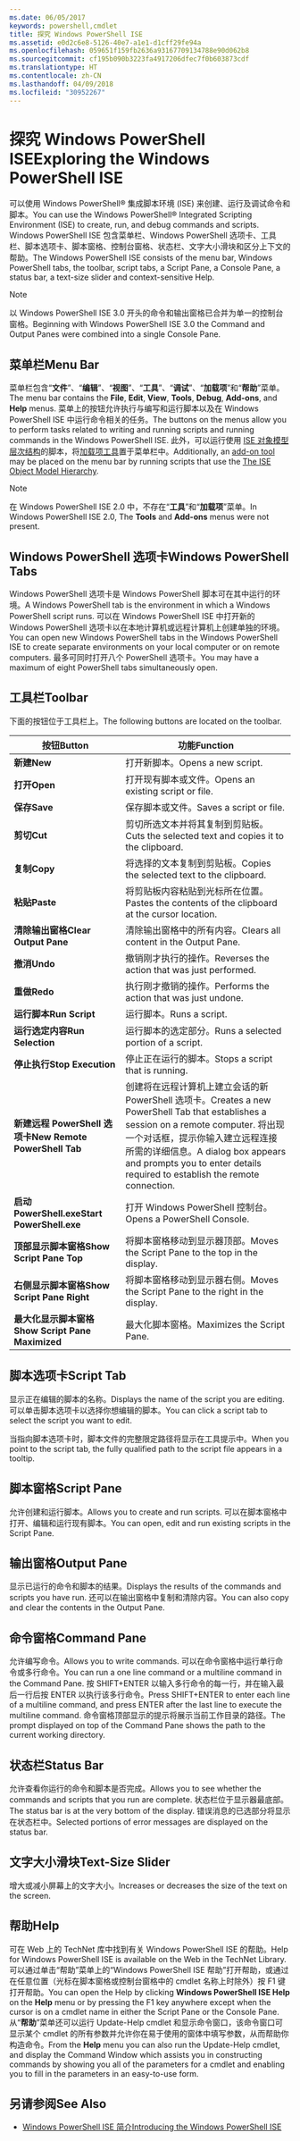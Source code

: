 ```yaml
---
ms.date: 06/05/2017
keywords: powershell,cmdlet
title: 探究 Windows PowerShell ISE
ms.assetid: e0d2c6e8-5126-40e7-a1e1-d1cff29fe94a
ms.openlocfilehash: 059651f159fb2636a93167709134788e90d062b8
ms.sourcegitcommit: cf195b090b3223fa4917206dfec7f0b603873cdf
ms.translationtype: HT
ms.contentlocale: zh-CN
ms.lasthandoff: 04/09/2018
ms.locfileid: "30952267"
---
```

# <a name="exploring-the-windows-powershell-ise"></a><span data-ttu-id="6704e-103">探究 Windows PowerShell ISE</span><span class="sxs-lookup"><span data-stu-id="6704e-103">Exploring the Windows PowerShell ISE</span></span>

<span data-ttu-id="6704e-104">可以使用 Windows PowerShell® 集成脚本环境 (ISE) 来创建、运行及调试命令和脚本。</span><span class="sxs-lookup"><span data-stu-id="6704e-104">You can use the Windows PowerShell® Integrated Scripting Environment (ISE) to create, run, and debug commands and scripts.</span></span> <span data-ttu-id="6704e-105">Windows PowerShell ISE 包含菜单栏、Windows PowerShell 选项卡、工具栏、脚本选项卡、脚本窗格、控制台窗格、状态栏、文字大小滑块和区分上下文的帮助。</span><span class="sxs-lookup"><span data-stu-id="6704e-105">The Windows PowerShell ISE consists of the menu bar, Windows PowerShell tabs, the toolbar, script tabs, a Script Pane, a Console Pane, a status bar, a text-size slider and context-sensitive Help.</span></span>

> [!NOTE]
> <span data-ttu-id="6704e-106">以 Windows PowerShell ISE 3.0 开头的命令和输出窗格已合并为单一的控制台窗格。</span><span class="sxs-lookup"><span data-stu-id="6704e-106">Beginning with Windows PowerShell ISE 3.0 the Command and Output Panes were combined into a single Console Pane.</span></span>

## <a name="menu-bar"></a><span data-ttu-id="6704e-107">菜单栏</span><span class="sxs-lookup"><span data-stu-id="6704e-107">Menu Bar</span></span>

<span data-ttu-id="6704e-108">菜单栏包含“**文件**”、“**编辑**”、“**视图**”、“**工具**”、“**调试**”、“**加载项**”和“**帮助**”菜单。</span><span class="sxs-lookup"><span data-stu-id="6704e-108">The menu bar contains the **File**, **Edit**, **View**, **Tools**, **Debug**, **Add-ons**, and **Help** menus.</span></span> <span data-ttu-id="6704e-109">菜单上的按钮允许执行与编写和运行脚本以及在 Windows PowerShell ISE 中运行命令相关的任务。</span><span class="sxs-lookup"><span data-stu-id="6704e-109">The buttons on the menus allow you to perform tasks related to writing and running scripts and running commands in the Windows PowerShell ISE.</span></span> <span data-ttu-id="6704e-110">此外，可以运行使用 [ISE 对象模型层次结构](../../core-powershell/ise/The-ISE-Object-Model-Hierarchy.md)的脚本，将[加载项工具](../../core-powershell/ise/The-ISEAddOnTool-Object.md)置于菜单栏中。</span><span class="sxs-lookup"><span data-stu-id="6704e-110">Additionally, an [add-on tool](../../core-powershell/ise/The-ISEAddOnTool-Object.md) may be placed on the menu bar by running scripts that use the [The ISE Object Model Hierarchy](../../core-powershell/ise/The-ISE-Object-Model-Hierarchy.md).</span></span>

> [!NOTE]
> <span data-ttu-id="6704e-111">在 Windows PowerShell ISE 2.0 中，不存在“**工具**”和“**加载项**”菜单。</span><span class="sxs-lookup"><span data-stu-id="6704e-111">In Windows PowerShell ISE 2.0, The **Tools** and **Add-ons** menus were not present.</span></span>

## <a name="windows-powershell-tabs"></a><span data-ttu-id="6704e-112">Windows PowerShell 选项卡</span><span class="sxs-lookup"><span data-stu-id="6704e-112">Windows PowerShell Tabs</span></span>

<span data-ttu-id="6704e-113">Windows PowerShell 选项卡是 Windows PowerShell 脚本可在其中运行的环境。</span><span class="sxs-lookup"><span data-stu-id="6704e-113">A Windows PowerShell tab is the environment in which a Windows PowerShell script runs.</span></span> <span data-ttu-id="6704e-114">可以在 Windows PowerShell ISE 中打开新的 Windows PowerShell 选项卡以在本地计算机或远程计算机上创建单独的环境。</span><span class="sxs-lookup"><span data-stu-id="6704e-114">You can open new Windows PowerShell tabs in the Windows PowerShell ISE to create separate environments on your local computer or on remote computers.</span></span> <span data-ttu-id="6704e-115">最多可同时打开八个 PowerShell 选项卡。</span><span class="sxs-lookup"><span data-stu-id="6704e-115">You may have a maximum of eight PowerShell tabs simultaneously open.</span></span>

## <a name="toolbar"></a><span data-ttu-id="6704e-116">工具栏</span><span class="sxs-lookup"><span data-stu-id="6704e-116">Toolbar</span></span>

<span data-ttu-id="6704e-117">下面的按钮位于工具栏上。</span><span class="sxs-lookup"><span data-stu-id="6704e-117">The following buttons are located on the toolbar.</span></span>

|<span data-ttu-id="6704e-118">按钮</span><span class="sxs-lookup"><span data-stu-id="6704e-118">Button</span></span>|<span data-ttu-id="6704e-119">功能</span><span class="sxs-lookup"><span data-stu-id="6704e-119">Function</span></span>|
|----------|------------|
|<span data-ttu-id="6704e-120">**新建**</span><span class="sxs-lookup"><span data-stu-id="6704e-120">**New**</span></span>|<span data-ttu-id="6704e-121">打开新脚本。</span><span class="sxs-lookup"><span data-stu-id="6704e-121">Opens a new script.</span></span>|
|<span data-ttu-id="6704e-122">**打开**</span><span class="sxs-lookup"><span data-stu-id="6704e-122">**Open**</span></span>|<span data-ttu-id="6704e-123">打开现有脚本或文件。</span><span class="sxs-lookup"><span data-stu-id="6704e-123">Opens an existing script or file.</span></span>|
|<span data-ttu-id="6704e-124">**保存**</span><span class="sxs-lookup"><span data-stu-id="6704e-124">**Save**</span></span>|<span data-ttu-id="6704e-125">保存脚本或文件。</span><span class="sxs-lookup"><span data-stu-id="6704e-125">Saves a script or file.</span></span>|
|<span data-ttu-id="6704e-126">**剪切**</span><span class="sxs-lookup"><span data-stu-id="6704e-126">**Cut**</span></span>|<span data-ttu-id="6704e-127">剪切所选文本并将其复制到剪贴板。</span><span class="sxs-lookup"><span data-stu-id="6704e-127">Cuts the selected text and copies it to the clipboard.</span></span>|
|<span data-ttu-id="6704e-128">**复制**</span><span class="sxs-lookup"><span data-stu-id="6704e-128">**Copy**</span></span>|<span data-ttu-id="6704e-129">将选择的文本复制到剪贴板。</span><span class="sxs-lookup"><span data-stu-id="6704e-129">Copies the selected text to the clipboard.</span></span>|
|<span data-ttu-id="6704e-130">**粘贴**</span><span class="sxs-lookup"><span data-stu-id="6704e-130">**Paste**</span></span>|<span data-ttu-id="6704e-131">将剪贴板内容粘贴到光标所在位置。</span><span class="sxs-lookup"><span data-stu-id="6704e-131">Pastes the contents of the clipboard at the cursor location.</span></span>|
|<span data-ttu-id="6704e-132">**清除输出窗格**</span><span class="sxs-lookup"><span data-stu-id="6704e-132">**Clear Output Pane**</span></span>|<span data-ttu-id="6704e-133">清除输出窗格中的所有内容。</span><span class="sxs-lookup"><span data-stu-id="6704e-133">Clears all content in the Output Pane.</span></span>|
|<span data-ttu-id="6704e-134">**撤消**</span><span class="sxs-lookup"><span data-stu-id="6704e-134">**Undo**</span></span>|<span data-ttu-id="6704e-135">撤销刚才执行的操作。</span><span class="sxs-lookup"><span data-stu-id="6704e-135">Reverses the action that was just performed.</span></span>|
|<span data-ttu-id="6704e-136">**重做**</span><span class="sxs-lookup"><span data-stu-id="6704e-136">**Redo**</span></span>|<span data-ttu-id="6704e-137">执行刚才撤销的操作。</span><span class="sxs-lookup"><span data-stu-id="6704e-137">Performs the action that was just undone.</span></span>|
|<span data-ttu-id="6704e-138">**运行脚本**</span><span class="sxs-lookup"><span data-stu-id="6704e-138">**Run Script**</span></span>|<span data-ttu-id="6704e-139">运行脚本。</span><span class="sxs-lookup"><span data-stu-id="6704e-139">Runs a script.</span></span>|
|<span data-ttu-id="6704e-140">**运行选定内容**</span><span class="sxs-lookup"><span data-stu-id="6704e-140">**Run Selection**</span></span>|<span data-ttu-id="6704e-141">运行脚本的选定部分。</span><span class="sxs-lookup"><span data-stu-id="6704e-141">Runs a selected portion of a script.</span></span>|
|<span data-ttu-id="6704e-142">**停止执行**</span><span class="sxs-lookup"><span data-stu-id="6704e-142">**Stop Execution**</span></span>|<span data-ttu-id="6704e-143">停止正在运行的脚本。</span><span class="sxs-lookup"><span data-stu-id="6704e-143">Stops a script that is running.</span></span>|
|<span data-ttu-id="6704e-144">**新建远程 PowerShell 选项卡**</span><span class="sxs-lookup"><span data-stu-id="6704e-144">**New Remote PowerShell Tab**</span></span>|<span data-ttu-id="6704e-145">创建将在远程计算机上建立会话的新 PowerShell 选项卡。</span><span class="sxs-lookup"><span data-stu-id="6704e-145">Creates a new PowerShell Tab that establishes a session on a remote computer.</span></span> <span data-ttu-id="6704e-146">将出现一个对话框，提示你输入建立远程连接所需的详细信息。</span><span class="sxs-lookup"><span data-stu-id="6704e-146">A dialog box appears and prompts you to enter details required to establish the remote connection.</span></span>|
|<span data-ttu-id="6704e-147">**启动 PowerShell.exe**</span><span class="sxs-lookup"><span data-stu-id="6704e-147">**Start PowerShell.exe**</span></span>|<span data-ttu-id="6704e-148">打开 Windows PowerShell 控制台。</span><span class="sxs-lookup"><span data-stu-id="6704e-148">Opens a PowerShell Console.</span></span>|
|<span data-ttu-id="6704e-149">**顶部显示脚本窗格**</span><span class="sxs-lookup"><span data-stu-id="6704e-149">**Show Script Pane Top**</span></span>|<span data-ttu-id="6704e-150">将脚本窗格移动到显示器顶部。</span><span class="sxs-lookup"><span data-stu-id="6704e-150">Moves the Script Pane to the top in the display.</span></span>|
|<span data-ttu-id="6704e-151">**右侧显示脚本窗格**</span><span class="sxs-lookup"><span data-stu-id="6704e-151">**Show Script Pane Right**</span></span>|<span data-ttu-id="6704e-152">将脚本窗格移动到显示器右侧。</span><span class="sxs-lookup"><span data-stu-id="6704e-152">Moves the Script Pane to the right in the display.</span></span>|
|<span data-ttu-id="6704e-153">**最大化显示脚本窗格**</span><span class="sxs-lookup"><span data-stu-id="6704e-153">**Show Script Pane Maximized**</span></span>|<span data-ttu-id="6704e-154">最大化脚本窗格。</span><span class="sxs-lookup"><span data-stu-id="6704e-154">Maximizes the Script Pane.</span></span>|

## <a name="script-tab"></a><span data-ttu-id="6704e-155">脚本选项卡</span><span class="sxs-lookup"><span data-stu-id="6704e-155">Script Tab</span></span>

<span data-ttu-id="6704e-156">显示正在编辑的脚本的名称。</span><span class="sxs-lookup"><span data-stu-id="6704e-156">Displays the name of the script you are editing.</span></span> <span data-ttu-id="6704e-157">可以单击脚本选项卡以选择你想编辑的脚本。</span><span class="sxs-lookup"><span data-stu-id="6704e-157">You can click a script tab to select the script you want to edit.</span></span>

<span data-ttu-id="6704e-158">当指向脚本选项卡时，脚本文件的完整限定路径将显示在工具提示中。</span><span class="sxs-lookup"><span data-stu-id="6704e-158">When you point to the script tab, the fully qualified path to the script file appears in a tooltip.</span></span>

## <a name="script-pane"></a><span data-ttu-id="6704e-159">脚本窗格</span><span class="sxs-lookup"><span data-stu-id="6704e-159">Script Pane</span></span>

<span data-ttu-id="6704e-160">允许创建和运行脚本。</span><span class="sxs-lookup"><span data-stu-id="6704e-160">Allows you to create and run scripts.</span></span> <span data-ttu-id="6704e-161">可以在脚本窗格中打开、编辑和运行现有脚本。</span><span class="sxs-lookup"><span data-stu-id="6704e-161">You can open, edit and run existing scripts in the Script Pane.</span></span>

## <a name="output-pane"></a><span data-ttu-id="6704e-162">输出窗格</span><span class="sxs-lookup"><span data-stu-id="6704e-162">Output Pane</span></span>

<span data-ttu-id="6704e-163">显示已运行的命令和脚本的结果。</span><span class="sxs-lookup"><span data-stu-id="6704e-163">Displays the results of the commands and scripts you have run.</span></span> <span data-ttu-id="6704e-164">还可以在输出窗格中复制和清除内容。</span><span class="sxs-lookup"><span data-stu-id="6704e-164">You can also copy and clear the contents in the Output Pane.</span></span>

## <a name="command-pane"></a><span data-ttu-id="6704e-165">命令窗格</span><span class="sxs-lookup"><span data-stu-id="6704e-165">Command Pane</span></span>

<span data-ttu-id="6704e-166">允许编写命令。</span><span class="sxs-lookup"><span data-stu-id="6704e-166">Allows you to write commands.</span></span> <span data-ttu-id="6704e-167">可以在命令窗格中运行单行命令或多行命令。</span><span class="sxs-lookup"><span data-stu-id="6704e-167">You can run a one line command or a multiline command in the Command Pane.</span></span> <span data-ttu-id="6704e-168">按 SHIFT+ENTER 以输入多行命令的每一行，并在输入最后一行后按 ENTER 以执行该多行命令。</span><span class="sxs-lookup"><span data-stu-id="6704e-168">Press SHIFT+ENTER to enter each line of a multiline command, and press ENTER after the last line to execute the multiline command.</span></span> <span data-ttu-id="6704e-169">命令窗格顶部显示的提示将展示当前工作目录的路径。</span><span class="sxs-lookup"><span data-stu-id="6704e-169">The prompt displayed on top of the Command Pane shows the path to the current working directory.</span></span>

## <a name="status-bar"></a><span data-ttu-id="6704e-170">状态栏</span><span class="sxs-lookup"><span data-stu-id="6704e-170">Status Bar</span></span>

<span data-ttu-id="6704e-171">允许查看你运行的命令和脚本是否完成。</span><span class="sxs-lookup"><span data-stu-id="6704e-171">Allows you to see whether the commands and scripts that you run are complete.</span></span> <span data-ttu-id="6704e-172">状态栏位于显示器最底部。</span><span class="sxs-lookup"><span data-stu-id="6704e-172">The status bar is at the very bottom of the display.</span></span> <span data-ttu-id="6704e-173">错误消息的已选部分将显示在状态栏中。</span><span class="sxs-lookup"><span data-stu-id="6704e-173">Selected portions of error messages are displayed on the status bar.</span></span>

## <a name="text-size-slider"></a><span data-ttu-id="6704e-174">文字大小滑块</span><span class="sxs-lookup"><span data-stu-id="6704e-174">Text-Size Slider</span></span>

<span data-ttu-id="6704e-175">增大或减小屏幕上的文字大小。</span><span class="sxs-lookup"><span data-stu-id="6704e-175">Increases or decreases the size of the text on the screen.</span></span>

## <a name="help"></a><span data-ttu-id="6704e-176">帮助</span><span class="sxs-lookup"><span data-stu-id="6704e-176">Help</span></span>

<span data-ttu-id="6704e-177">可在 Web 上的 TechNet 库中找到有关 Windows PowerShell ISE 的帮助。</span><span class="sxs-lookup"><span data-stu-id="6704e-177">Help for Windows PowerShell ISE is available on the Web in the TechNet Library.</span></span> <span data-ttu-id="6704e-178">可以通过单击“帮助”菜单上的“Windows PowerShell ISE 帮助”打开帮助，或通过在任意位置（光标在脚本窗格或控制台窗格中的 cmdlet 名称上时除外）按 F1 键打开帮助。</span><span class="sxs-lookup"><span data-stu-id="6704e-178">You can open the Help by clicking **Windows PowerShell ISE Help** on the **Help** menu or by pressing the F1 key anywhere except when the cursor is on a cmdlet name in either the Script Pane or the Console Pane.</span></span> <span data-ttu-id="6704e-179">从“**帮助**”菜单还可以运行 Update-Help cmdlet 和显示命令窗口，该命令窗口可显示某个 cmdlet 的所有参数并允许你在易于使用的窗体中填写参数，从而帮助你构造命令。</span><span class="sxs-lookup"><span data-stu-id="6704e-179">From the **Help** menu you can also run the Update-Help cmdlet, and display the Command Window which assists you in constructing commands by showing you all of the parameters for a cmdlet and enabling you to fill in the parameters in an easy-to-use form.</span></span>

## <a name="see-also"></a><span data-ttu-id="6704e-180">另请参阅</span><span class="sxs-lookup"><span data-stu-id="6704e-180">See Also</span></span>

- [<span data-ttu-id="6704e-181">Windows PowerShell ISE 简介</span><span class="sxs-lookup"><span data-stu-id="6704e-181">Introducing the Windows PowerShell ISE</span></span>](../../core-powershell/ise/Introducing-the-Windows-PowerShell-ISE.md)